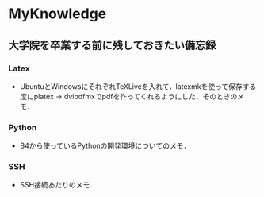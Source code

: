 # MyKnowledge
## 大学院を卒業する前に残しておきたい備忘録
### Latex
- UbuntuとWindowsにそれぞれTeXLiveを入れて，latexmkを使って保存する度にplatex → dvipdfmxでpdfを作ってくれるようにした．そのときのメモ．
### Python
- B4から使っているPythonの開発環境についてのメモ．
### SSH
- SSH接続あたりのメモ．